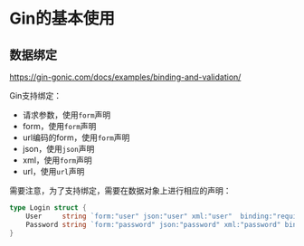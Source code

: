 # Gin的基本使用

## 数据绑定

https://gin-gonic.com/docs/examples/binding-and-validation/

Gin支持绑定：

- 请求参数，使用`form`声明
- form，使用`form`声明
- url编码的form，使用`form`声明
- json，使用`json`声明
- xml，使用`form`声明
- url，使用`url`声明

需要注意，为了支持绑定，需要在数据对象上进行相应的声明：

```go
type Login struct {
	User     string `form:"user" json:"user" xml:"user"  binding:"required"`
	Password string `form:"password" json:"password" xml:"password" binding:"required"`
}
```